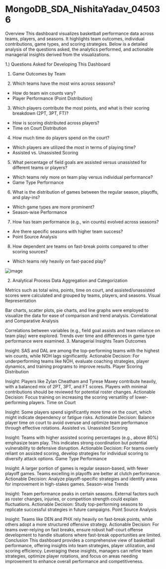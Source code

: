 # MongoDB_SDA_NishitaYadav_045036

Overview
This dashboard visualizes basketball performance data across teams, players, and seasons. It highlights team outcomes, individual contributions, game types, and scoring strategies. Below is a detailed analysis of the questions asked, the analytics performed, and actionable managerial insights derived from the visualizations.

1.) Questions Asked for Developing This Dashboard
1. Game Outcomes by Team

2. Which teams have the most wins across seasons?
- How do team win counts vary?
- Player Performance (Point Distribution)

3. Which players contribute the most points, and what is their scoring breakdown (2PT, 3PT, FT)?
- How is scoring distributed across players?
- Time on Court Distribution

4. How much time do players spend on the court?
- Which players are utilized the most in terms of playing time?
- Assisted vs. Unassisted Scoring

5. What percentage of field goals are assisted versus unassisted for different teams or players?
- Which teams rely more on team play versus individual performance?
- Game Type Performance

6. What is the distribution of games between the regular season, playoffs, and play-ins?
- Which game types are more prominent?
- Season-wise Performance

7. How has team performance (e.g., win counts) evolved across seasons?
- Are there specific seasons with higher team success?
- Point Source Analysis

8. How dependent are teams on fast-break points compared to other scoring sources?
- Which teams rely heavily on fast-paced play?

![image](https://github.com/user-attachments/assets/75596fb0-206e-4343-a5a9-4e0cf8bb4ddb)

2. Analytical Process
Data Aggregation and Categorization

Metrics such as total wins, points, time on court, and assisted/unassisted scores were calculated and grouped by teams, players, and seasons.
Visual Representation

Bar charts, scatter plots, pie charts, and line graphs were employed to visualize the data for ease of comparison and trend analysis.
Correlational and Comparative Analysis

Correlations between variables (e.g., field goal assists and team reliance on team play) were explored.
Trends over time and differences in game type performance were examined.
3. Managerial Insights
Team Outcomes

Insight: SAS and DAL are among the top-performing teams with the highest win counts, while NOH lags significantly.
Actionable Decision: For underperforming teams like NOH, evaluate coaching strategies, player dynamics, and training programs to improve results.
Player Scoring Distribution

Insight: Players like Zylan Cheatham and Tyrese Maxey contribute heavily, with a balanced mix of 2PT, 3PT, and FT scores. Players with minimal contributions should be reviewed for potential roster changes.
Actionable Decision: Focus training on increasing the scoring versatility of lower-performing players.
Time on Court

Insight: Some players spend significantly more time on the court, which might indicate dependency or fatigue risks.
Actionable Decision: Balance player time on court to avoid overuse and optimize team performance through effective rotations.
Assisted vs. Unassisted Scoring

Insight: Teams with higher assisted scoring percentages (e.g., above 80%) emphasize team play. This indicates strong coordination but potential vulnerability to defensive disruption.
Actionable Decision: For teams overly reliant on assisted scoring, develop strategies for individual scoring to diversify attack options.
Game Type Performance

Insight: A larger portion of games is regular season-based, with fewer playoff games. Teams excelling in playoffs are better at clutch performance.
Actionable Decision: Analyze playoff-specific strategies and identify areas for improvement in high-stakes games.
Season-wise Trends

Insight: Team performance peaks in certain seasons. External factors such as roster changes, injuries, or competition strength could explain fluctuations.
Actionable Decision: Study top-performing seasons to replicate successful strategies in future campaigns.
Point Source Analysis

Insight: Teams like DEN and PHX rely heavily on fast-break points, while others adopt a more structured offensive strategy.
Actionable Decision: For teams over-relying on fast breaks, ensure robust half-court offense development to handle situations where fast-break opportunities are limited.
Conclusion
This dashboard provides a comprehensive view of basketball performance, offering insights into team strategies, player utilization, and scoring efficiency. Leveraging these insights, managers can refine team strategies, optimize player rotations, and focus on areas needing improvement to enhance overall performance and competitiveness.
